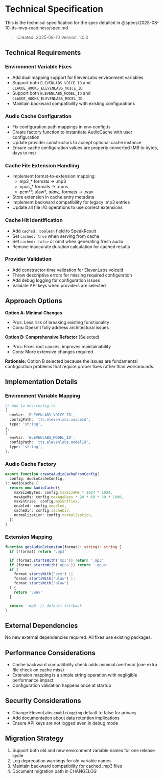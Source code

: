 # Technical Specification

This is the technical specification for the spec detailed in @specs/2025-08-10-tts-mvp-readiness/spec.md

> Created: 2025-08-10
> Version: 1.0.0

## Technical Requirements

### Environment Variable Fixes

- Add dual mapping support for ElevenLabs environment variables
- Support both `ELEVENLABS_VOICE_ID` and `CLAUDE_HOOKS_ELEVENLABS_VOICE_ID`
- Support both `ELEVENLABS_MODEL_ID` and `CLAUDE_HOOKS_ELEVENLABS_MODEL_ID`
- Maintain backward compatibility with existing configurations

### Audio Cache Configuration

- Fix configuration path mappings in env-config.ts
- Create factory function to instantiate AudioCache with user configuration
- Update provider constructors to accept optional cache instance
- Ensure cache configuration values are properly converted (MB to bytes, days to ms)

### Cache File Extension Handling

- Implement format-to-extension mapping:
  - mp3\_\* formats → .mp3
  - opus\_\* formats → .opus
  - pcm*\*, ulaw*_, alaw\__ formats → .wav
- Store extension in cache entry metadata
- Implement backward compatibility for legacy .mp3 entries
- Update all file I/O operations to use correct extensions

### Cache Hit Identification

- Add `cached: boolean` field to SpeakResult
- Set `cached: true` when serving from cache
- Set `cached: false` or omit when generating fresh audio
- Remove inaccurate duration calculation for cached results

### Provider Validation

- Add constructor-time validation for ElevenLabs voiceId
- Throw descriptive errors for missing required configuration
- Add debug logging for configuration issues
- Validate API keys when providers are selected

## Approach Options

**Option A: Minimal Changes**

- Pros: Less risk of breaking existing functionality
- Cons: Doesn't fully address architectural issues

**Option B: Comprehensive Refactor** (Selected)

- Pros: Fixes root causes, improves maintainability
- Cons: More extensive changes required

**Rationale:** Option B selected because the issues are fundamental configuration problems that require proper fixes rather than workarounds.

## Implementation Details

### Environment Variable Mapping

```typescript
// Add to env-config.ts
{
  envVar: 'ELEVENLABS_VOICE_ID',
  configPath: 'tts.elevenlabs.voiceId',
  type: 'string',
},
{
  envVar: 'ELEVENLABS_MODEL_ID',
  configPath: 'tts.elevenlabs.modelId',
  type: 'string',
},
```

### Audio Cache Factory

```typescript
export function createAudioCacheFromConfig(
  config: AudioCacheConfig,
): AudioCache {
  return new AudioCache({
    maxSizeBytes: config.maxSizeMB * 1024 * 1024,
    maxAgeMs: config.maxAgeDays * 24 * 60 * 60 * 1000,
    maxEntries: config.maxEntries,
    enabled: config.enabled,
    cacheDir: config.cacheDir,
    normalization: config.normalization,
  })
}
```

### Extension Mapping

```typescript
function getAudioExtension(format?: string): string {
  if (!format) return '.mp3'

  if (format.startsWith('mp3')) return '.mp3'
  if (format.startsWith('opus')) return '.opus'
  if (
    format.startsWith('pcm') ||
    format.startsWith('ulaw') ||
    format.startsWith('alaw')
  ) {
    return '.wav'
  }

  return '.mp3' // default fallback
}
```

## External Dependencies

No new external dependencies required. All fixes use existing packages.

## Performance Considerations

- Cache backward compatibility check adds minimal overhead (one extra file check on cache miss)
- Extension mapping is a simple string operation with negligible performance impact
- Configuration validation happens once at startup

## Security Considerations

- Change ElevenLabs `enableLogging` default to false for privacy
- Add documentation about data retention implications
- Ensure API keys are not logged even in debug mode

## Migration Strategy

1. Support both old and new environment variable names for one release cycle
2. Log deprecation warnings for old variable names
3. Maintain backward compatibility for cached .mp3 files
4. Document migration path in CHANGELOG
